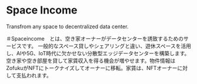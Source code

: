 # Space Income
Transfrom any space to decentralized data center.

＃Spaceincome　とは、空き家オーナーがデータセンターを誘致するためのサービスです。
一般的なスペース貸しやシェアリングと違い、遊休スペースを活用し、AIや5G、IoT時代に欠かせない分散型エッジデータセンターを構築します。
空き家や空き部屋を貸して家賃収入を得る機会が増やせます。物件情報はZofukuがNFTにトークナイズしてオーナーに移転。家賃は、NFTオーナーに対して支払われます。
